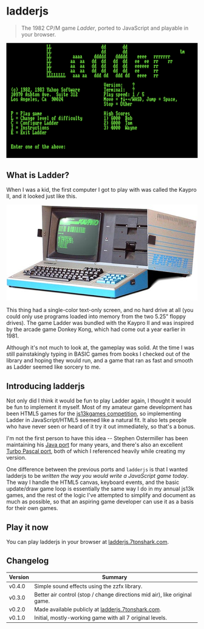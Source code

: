 # ladderjs

> The 1982 CP/M game _Ladder_, ported to JavaScript and playable in your browser.

![ladder main menu](images/ladder-main-menu.png)

## What is Ladder?

When I was a kid, the first computer I got to play with was called the Kaypro II, and it looked just like this.

![Kaypro II](images/kayproii.jpg)

This thing had a single-color text-only screen, and no hard drive at all (you could only use programs loaded into memory from the two 5.25" floppy drives). The game Ladder was bundled with the Kaypro II and was inspired by the arcade game Donkey Kong, which had come out a year earlier in 1981.

Although it's not much to look at, the gameplay was solid. At the time I was still painstakingly typing in BASIC games from books I checked out of the library and hoping they would run, and a game that ran as fast and smooth as Ladder seemed like sorcery to me.

## Introducing ladderjs

Not only did I think it would be fun to play Ladder again, I thought it would be fun to implement it myself. Most of my amateur game development has been HTML5 games for the [js13kgames competition](https://js13kgames.com), so implementing Ladder in JavaScript/HTML5 seemed like a natural fit. It also lets people who have never seen or heard of it try it out immediately, so that's a bonus.

I'm not the first person to have this idea -- Stephen Ostermiller has been maintaining his [Java port](https://ostermiller.org/ladder/) for many years, and there's also an excellent [Turbo Pascal port](https://github.com/mecparts/Ladder), both of which I referenced heavily while creating my version.

One difference between the previous ports and `ladderjs` is that I wanted ladderjs to be _written the way you would write a JavaScript game today_. The way I handle the HTML5 canvas, keyboard events, and the basic update/draw game loop is essentially the same way I do in my annual js13k games, and the rest of the logic I've attempted to simplify and document as much as possible, so that an aspiring game developer can use it as a basis for their own games.

## Play it now

You can play ladderjs in your browser at [ladderjs.7tonshark.com](https://ladderjs.7tonshark.com).

## Changelog

| Version | Summary |
| --- | --- |
| v0.4.0 | Simple sound effects using the zzfx library. |
| v0.3.0 | Better air control (stop / change directions mid air), like original game. |
| v0.2.0 | Made available publicly at [ladderjs.7tonshark.com](https://ladderjs.7tonshark.com). |
| v0.1.0 | Initial, mostly-working game with all 7 original levels. |
